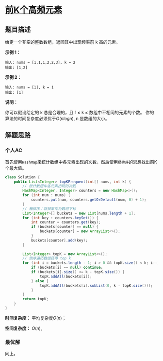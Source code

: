 # [前K个高频元素](https://leetcode-cn.com/problems/top-k-frequent-elements/)

## 题目描述

给定一个非空的整数数组，返回其中出现频率前 k 高的元素。

**示例 1：**

```
输入: nums = [1,1,1,2,2,3], k = 2
输出: [1,2]
```

**示例 2：**

```
输入: nums = [1], k = 1
输出: [1]
```

**说明：**

你可以假设给定的 k 总是合理的，且 1 ≤ k ≤ 数组中不相同的元素的个数。
你的算法的时间复杂度必须优于$O(n log n)$, n 是数组的大小。

## 解题思路

### 个人AC

首先使用`HashMap`来统计数组中各元素出现的次数，然后使用`桶排序`的思想找出前K个最大值。

```Java
class Solution {
    public List<Integer> topKFrequent(int[] nums, int k) {
        // 统计数组中各元素出现的次数
        HashMap<Integer, Integer> counters = new HashMap<>();
        for (int num : nums) {
            counters.put(num, counters.getOrDefault(num, 0) + 1);
        }
        // 桶排序：将频率作为数组下标
        List<Integer>[] buckets = new List[nums.length + 1];
        for (int key : counters.keySet()) {
            int counter = counters.get(key);
            if (buckets[counter] == null) {
                buckets[counter] = new ArrayList<>();
            } 
            buckets[counter].add(key);
        }
        
        List<Integer> topK = new ArrayList<>();
        // 倒序遍历数组获得 top k
        for (int i = buckets.length - 1; i > 0 && topK.size() < k; i--) {
            if (buckets[i] == null) continue;
            if (buckets[i].size() <= k - topK.size()) {
                topK.addAll(buckets[i]);
            } else {
                topK.addAll(buckets[i].subList(0, k - topK.size()));
            }
        }
        return topK;
    }
}
```

**时间复杂度：** 平均复杂度$O(n)$；

**空间复杂度：** $O(n)$。

### 最优解

同上。

